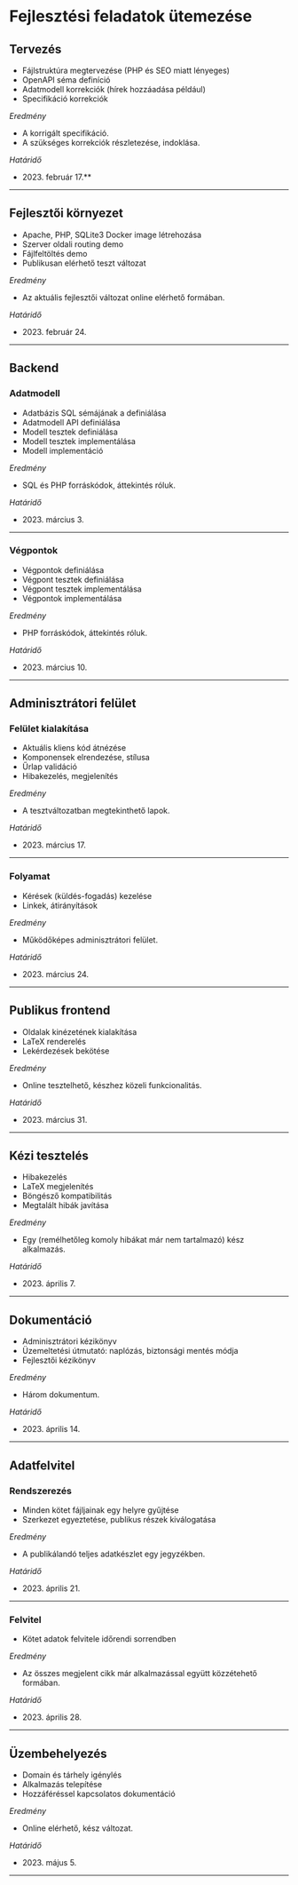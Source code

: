 # Fejlesztési feladatok ütemezése

## Tervezés

* Fájlstruktúra megtervezése (PHP és SEO miatt lényeges)
* OpenAPI séma definíció
* Adatmodell korrekciók (hírek hozzáadása például)
* Specifikáció korrekciók

*Eredmény*

* A korrigált specifikáció.
* A szükséges korrekciók részletezése, indoklása.

*Határidő*

* 2023\. február 17.**

----

## Fejlesztői környezet

* Apache, PHP, SQLite3 Docker image létrehozása
* Szerver oldali routing demo
* Fájlfeltöltés demo
* Publikusan elérhető teszt változat

*Eredmény*

* Az aktuális fejlesztői változat online elérhető formában.

*Határidő*

* 2023\. február 24.

----

## Backend

### Adatmodell

* Adatbázis SQL sémájának a definiálása
* Adatmodell API definiálása
* Modell tesztek definiálása
* Modell tesztek implementálása
* Modell implementáció

*Eredmény*

* SQL és PHP forráskódok, áttekintés róluk.

*Határidő*

* 2023\. március 3.

----

### Végpontok

* Végpontok definiálása
* Végpont tesztek definiálása
* Végpont tesztek implementálása
* Végpontok implementálása

*Eredmény*

* PHP forráskódok, áttekintés róluk.

*Határidő*

* 2023\. március 10.

----

## Adminisztrátori felület

### Felület kialakítása

* Aktuális kliens kód átnézése
* Komponensek elrendezése, stílusa
* Űrlap validáció
* Hibakezelés, megjelenítés

*Eredmény*

* A tesztváltozatban megtekinthető lapok.

*Határidő*

* 2023\. március 17.

----

### Folyamat

* Kérések (küldés-fogadás) kezelése
* Linkek, átirányítások

*Eredmény*

* Működőképes adminisztrátori felület.

*Határidő*

* 2023\. március 24.

----

## Publikus frontend

* Oldalak kinézetének kialakítása
* LaTeX renderelés
* Lekérdezések bekötése

*Eredmény*

* Online tesztelhető, készhez közeli funkcionalitás.

*Határidő*

* 2023\. március 31.

----

## Kézi tesztelés

* Hibakezelés
* LaTeX megjelenítés
* Böngésző kompatibilitás
* Megtalált hibák javítása

*Eredmény*

* Egy (remélhetőleg komoly hibákat már nem tartalmazó) kész alkalmazás.

*Határidő*

* 2023\. április 7.

----

## Dokumentáció

* Adminisztrátori kézikönyv
* Üzemeltetési útmutató: naplózás, biztonsági mentés módja
* Fejlesztői kézikönyv

*Eredmény*

* Három dokumentum.

*Határidő*

* 2023\. április 14.

----

## Adatfelvitel

### Rendszerezés

* Minden kötet fájljainak egy helyre gyűjtése
* Szerkezet egyeztetése, publikus részek kiválogatása

*Eredmény*

* A publikálandó teljes adatkészlet egy jegyzékben.

*Határidő*

* 2023\. április 21.

----

### Felvitel

* Kötet adatok felvitele időrendi sorrendben

*Eredmény*

* Az összes megjelent cikk már alkalmazással együtt közzétehető formában.

*Határidő*

* 2023\. április 28.

----

## Üzembehelyezés

* Domain és tárhely igénylés
* Alkalmazás telepítése
* Hozzáféréssel kapcsolatos dokumentáció

*Eredmény*

* Online elérhető, kész változat.

*Határidő*

* 2023\. május 5.

----
